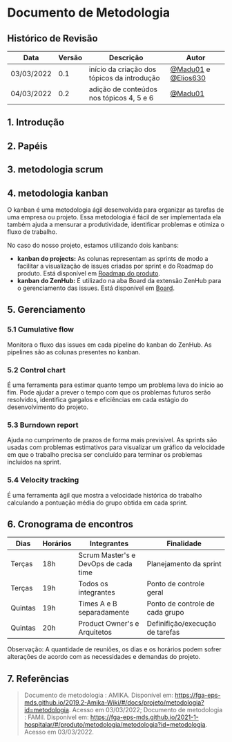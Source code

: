 # Documento de Metodologia

## Histórico de Revisão

| Data       | Versão | Descrição   | Autor     |
| ---------- | ------ | ----------- | --------- |
| 03/03/2022 | 0.1    | início da criação dos tópicos da introdução | [@Madu01](https://github.com/Madu01) e [@Elios630](https://github.com/Elios630) |
| 04/03/2022 | 0.2    | adição de conteúdos nos tópicos 4, 5 e 6 | [@Madu01](https://github.com/Madu01) |



## 1. Introdução

## 2. Papéis

## 3. metodologia scrum

## 4. metodologia kanban
O kanban é uma metodologia ágil desenvolvida para organizar as tarefas de uma empresa ou projeto. Essa metodologia é fácil de ser implementada ela também ajuda a mensurar a produtividade, identificar problemas e otimiza o fluxo de trabalho. 

No caso do nosso projeto, estamos utilizando dois kanbans:
- **kanban do projects:** As colunas representam as sprints de modo a facilitar a visualização de issues criadas por sprint e do Roadmap do produto. Está disponível em [Roadmap do produto](https://github.com/fga-eps-mds/2021.2-Sigaa-Plus/projects/2). 
- **kanban do ZenHub:** É utilizado na aba Board da extensão ZenHub para o gerenciamento das issues. Está disponível em [Board](https://github.com/fga-eps-mds/2021.2-Sigaa-Plus/projects/2#workspaces/tema-02-61fbe43eee3f2e001039033f/board).  

## 5. Gerenciamento
### 5.1 Cumulative flow

Monitora o fluxo das issues em cada pipeline do kanban do ZenHub. As pipelines são as colunas presentes no kanban. 

### 5.2 Control chart

É uma ferramenta para estimar quanto tempo um problema leva do início ao fim. Pode ajudar a prever o tempo com que os problemas futuros serão resolvidos, identifica gargalos e eficiências em cada estágio do desenvolvimento do projeto.   

### 5.3 Burndown report

Ajuda no cumprimento de prazos de forma mais previsível. As sprints são usadas com problemas estimativos para visualizar um gráfico da velocidade em que o trabalho precisa ser concluído para terminar os problemas incluídos na sprint.  

### 5.4 Velocity tracking

É uma ferramenta ágil que mostra a velocidade histórica do trabalho calculando a pontuação média do grupo obtida em cada sprint.  

## 6. Cronograma de encontros

| Dias | Horários | Integrantes | Finalidade |
|------|----------|-------------|------------|
| Terças |  18h | Scrum Master's e DevOps de cada time | Planejamento da sprint |
| Terças |  19h | Todos os integrantes | Ponto de controle geral |
| Quintas | 19h | Times A e B separadamente| Ponto de controle de cada grupo | 
| Quintas | 20h | Product Owner's e Arquitetos| Definifição/execução de tarefas |

Observação: A quantidade de reuniões, os dias e os horários podem sofrer alterações de acordo com as necessidades e demandas do projeto.

## 7. Referências

> Documento de metodologia : AMIKA. Disponível em: https://fga-eps-mds.github.io/2019.2-Amika-Wiki/#/docs/projeto/metodologia?id=metodologia. Acesso em 03/03/2022;
> Documento de metodologia : FAMil. Disponível em: https://fga-eps-mds.github.io/2021-1-hospitalar/#/produto/metodologia/metodologia?id=metodologia. Acesso em 03/03/2022.
